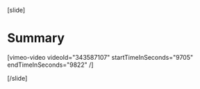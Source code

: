[slide]
# Summary

[vimeo-video videoId="343587107" startTimeInSeconds="9705" endTimeInSeconds="9822" /]

[/slide]